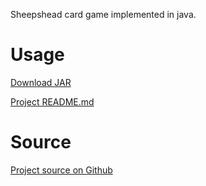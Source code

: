 Sheepshead card game implemented in java.

# Usage

[Download JAR](https://github.com/VianPatel/Sheepshead/raw/main/SheepsHead.jar)

[Project README.md](https://github.com/VianPatel/Sheepshead/blob/main/README.md)
<!---

# Screenshots/Demo
-->

# Source

[Project source on Github](https://github.com/VianPatel/Sheepshead)
